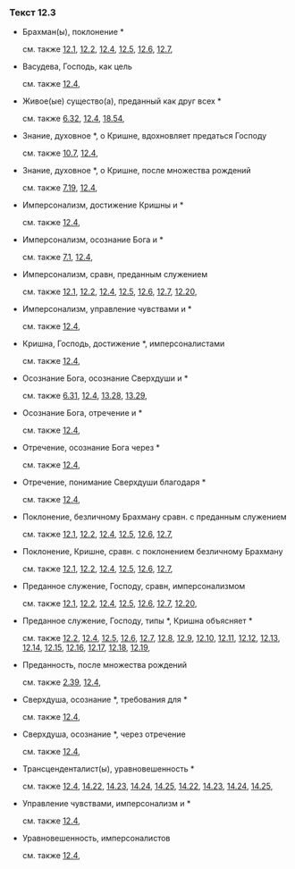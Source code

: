 ### Текст 12.3
	
- Брахман(ы), поклонение *

	см. также  [12.1](../12/1201.md),  [12.2](../12/1202.md),  [12.4](../12/1204.md),  [12.5](../12/1205.md),  [12.6](../12/1206.md),  [12.7](../12/1207.md), 
	
- Васудева, Господь, как цель

	см. также  [12.4](../12/1204.md), 
	
- Живое(ые) существо(а), преданный как друг всех *

	см. также  [6.32](../06/0632.md),  [12.4](../12/1204.md),  [18.54](../18/1854.md), 
	
- Знание, духовное *, о Кришне, вдохновляет предаться Господу

	см. также  [10.7](../10/1007.md),  [12.4](../12/1204.md), 
	
- Знание, духовное *, о Кришне, после множества рождений

	см. также  [7.19](../07/0719.md),  [12.4](../12/1204.md), 
	
- Имперсонализм, достижение Кришны и *

	см. также  [12.4](../12/1204.md), 
	
- Имперсонализм, осознание Бога и *

	см. также  [7.1](../07/0701.md),  [12.4](../12/1204.md), 
	
- Имперсонализм, сравн, преданным служением

	см. также  [12.1](../12/1201.md),  [12.2](../12/1202.md),  [12.4](../12/1204.md),  [12.5](../12/1205.md),  [12.6](../12/1206.md),  [12.7](../12/1207.md),  [12.20](../12/1220.md), 
	
- Имперсонализм, управление чувствами и *

	см. также  [12.4](../12/1204.md), 
	
- Кришна, Господь, достижение *, имперсоналистами

	см. также  [12.4](../12/1204.md), 
	
- Осознание Бога, осознание Сверхдуши и *

	см. также  [6.31](../06/0631.md),  [12.4](../12/1204.md),  [13.28](../13/1328.md),  [13.29](../13/1329.md), 
	
- Осознание Бога, отречение и *

	см. также  [12.4](../12/1204.md), 
	
- Отречение, осознание Бога через *

	см. также  [12.4](../12/1204.md), 
	
- Отречение, понимание Сверхдуши благодаря *

	см. также  [12.4](../12/1204.md), 
	
- Поклонение, безличному Брахману сравн. с преданным служением

	см. также  [12.1](../12/1201.md),  [12.2](../12/1202.md),  [12.4](../12/1204.md),  [12.5](../12/1205.md),  [12.6](../12/1206.md),  [12.7](../12/1207.md), 
	
- Поклонение, Кришне, сравн. с поклонением безличному Брахману

	см. также  [12.1](../12/1201.md),  [12.2](../12/1202.md),  [12.4](../12/1204.md),  [12.5](../12/1205.md),  [12.6](../12/1206.md),  [12.7](../12/1207.md), 
	
- Преданное служение, Господу, сравн, имперсонализмом

	см. также  [12.1](../12/1201.md),  [12.2](../12/1202.md),  [12.4](../12/1204.md),  [12.5](../12/1205.md),  [12.6](../12/1206.md),  [12.7](../12/1207.md),  [12.20](../12/1220.md), 
	
- Преданное служение, Господу, типы *, Кришна объясняет *

	см. также  [12.2](../12/1202.md),  [12.4](../12/1204.md),  [12.5](../12/1205.md),  [12.6](../12/1206.md),  [12.7](../12/1207.md),  [12.8](../12/1208.md),  [12.9](../12/1209.md),  [12.10](../12/1210.md),  [12.11](../12/1211.md),  [12.12](../12/1212.md),  [12.13](../12/1213.md),  [12.14](../12/1214.md),  [12.15](../12/1215.md),  [12.16](../12/1216.md),  [12.17](../12/1217.md),  [12.18](../12/1218.md),  [12.19](../12/1219.md), 
	
- Преданность, после множества рождений

	см. также  [2.39](../02/0239.md),  [12.4](../12/1204.md), 
	
- Сверхдуша, осознание *, требования для *

	см. также  [12.4](../12/1204.md), 
	
- Сверхдуша, осознание *, через отречение

	см. также  [12.4](../12/1204.md), 
	
- Трансценденталист(ы), уравновешенность *

	см. также  [12.4](../12/1204.md),  [14.22](../14/1422.md),  [14.23](../14/1423.md),  [14.24](../14/1424.md),  [14.25](../14/1425.md),  [14.22](../14/1422.md),  [14.23](../14/1423.md),  [14.24](../14/1424.md),  [14.25](../14/1425.md), 
	
- Управление чувствами, имперсонализм и *

	см. также  [12.4](../12/1204.md), 
	
- Уравновешенность, имперсоналистов

	см. также  [12.4](../12/1204.md), 

